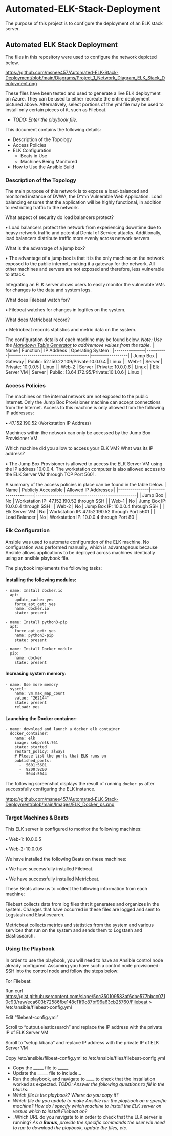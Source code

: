 # Automated-ELK-Stack-Deployment
The purpose of this project is to configure the deployment of an ELK stack server.
## Automated ELK Stack Deployment
The files in this repository were used to configure the network depicted below.

https://github.com/msnee457/Automated-ELK-Stack-Deployment/blob/main/Diagrams/Project_1_Network_Diagram_ELK_Stack_Deployment.png

These files have been tested and used to generate a live ELK deployment on Azure. They can be used to either recreate the entire deployment pictured above. Alternatively, select portions of the yml file may be used to install only certain pieces of it, such as Filebeat.

  - _TODO: Enter the playbook file._

This document contains the following details:
- Description of the Topology
- Access Policies
- ELK Configuration
  - Beats in Use
  - Machines Being Monitored
- How to Use the Ansible Build
### Description of the Topology
The main purpose of this network is to expose a load-balanced and monitored instance of DVWA, the D*mn Vulnerable Web Application.
Load balancing ensures that the application will be highly functional, in addition to restricting traffic to the network.

What aspect of security do load balancers protect? 

•	Load balancers protect the network from experiencing downtime due to heavy network traffic and potential Denial of Service attacks. Additionally, load balancers distribute traffic more evenly across network servers. 

What is the advantage of a jump box?

•	The advantage of a jump box is that it is the only machine on the network exposed to the public internet, making it a gateway for the network. All other machines and servers are not exposed and therefore, less vulnerable to attack. 

Integrating an ELK server allows users to easily monitor the vulnerable VMs for changes to the data and system logs.

What does Filebeat watch for?

•	Filebeat watches for changes in logfiles on the system. 

What does Metricbeat record?

•	Metricbeat records statistics and metric data on the system. 

The configuration details of each machine may be found below.
_Note: Use the [Markdown Table Generator](http://www.tablesgenerator.com/markdown_tables) to add/remove values from the table_.
| Name          | Function | IP Address                            | Operating System |
|---------------|----------|---------------------------------------|------------------|
| Jump Box      | Gateway  | Public: 52.150.22.109/Private:10.0.0.4 | Linux            |
| Web-1         | Server   | Private: 10.0.0.5                      | Linux            |
| Web-2         | Server   | Private: 10.0.0.6                      | Linux            |
| Elk Server VM | Server   | Public: 13.64.172.95/Private:10.1.0.6  | Linux            |

### Access Policies
The machines on the internal network are not exposed to the public Internet. 
Only the Jump Box Provisioner machine can accept connections from the Internet. Access to this machine is only allowed from the following IP addresses:

•	47.152.190.52 (Workstation IP Address)

Machines within the network can only be accessed by the Jump Box Provisioner VM.

Which machine did you allow to access your ELK VM? What was its IP address?

•	The Jump Box Provisioner is allowed to access the ELK Server VM using the IP address 10.0.0.4. The workstation computer is also allowed access to the ELK Server VM through TCP Port 5601. 

A summary of the access policies in place can be found in the table below.
| Name          | Publicly Accessible | Allowed IP Addresses                            |
|---------------|---------------------|-------------------------------------------------|
| Jump Box      | No                  | Workstation IP: 47.152.190.52 through SSH       |
| Web-1         | No                  | Jump Box IP: 10.0.0.4 through SSH               |
| Web-2         | No                  | Jump Box IP: 10.0.0.4 through SSH               |
| Elk Server VM | No                  | Workstation IP: 47.152.190.52 through Port 5601 |
| Load Balancer | No                  | Workstation IP: 10.0.0.4 through Port 80        |

### Elk Configuration
Ansible was used to automate configuration of the ELK machine. No configuration was performed manually, which is advantageous because Ansible allows applications to be deployed across machines identically using an ansible playbook file. 

The playbook implements the following tasks:

#### Installing the following modules:

    - name: Install docker.io
      apt:
        update_cache: yes
        force_apt_get: yes
        name: docker.io
        state: present

    - name: Install python3-pip
      apt:
        force_apt_get: yes
        name: python3-pip
        state: present

    - name: Install Docker module
      pip:
        name: docker
        state: present

#### Increasing system memory:

    - name: Use more memory
      sysctl:
        name: vm.max_map_count
        value: "262144"
        state: present
        reload: yes

#### Launching the Docker container:

    - name: download and launch a docker elk container
      docker_container:
        name: elk
        image: sebp/elk:761
        state: started
        restart_policy: always
        # Please list the ports that ELK runs on
        published_ports:
          -  5601:5601
          -  9200:9200
          -  5044:5044
          
The following screenshot displays the result of running `docker ps` after successfully configuring the ELK instance.

https://github.com/msnee457/Automated-ELK-Stack-Deployment/blob/main/Images/ELK_Docker_ps.png

### Target Machines & Beats
This ELK server is configured to monitor the following machines:

•	Web-1: 10.0.0.5

•	Web-2: 10.0.0.6

We have installed the following Beats on these machines:

•	We have successfully installed Filebeat.

•	We have successfully installed Metricbeat.

These Beats allow us to collect the following information from each machine:

Filebeat collects data from log files that it generates and organizes in the system. Changes that have occurred in these files are logged and sent to Logstash and Elasticsearch. 

Metricbeat collects metrics and statistics from the system and various services that run on the system and sends them to Logstash and Elasticsearch.

### Using the Playbook

In order to use the playbook, you will need to have an Ansible control node already configured. Assuming you have such a control node provisioned: 
SSH into the control node and follow the steps below:

For Filebeat:

Run curl https://gist.githubusercontent.com/slape/5cc350109583af6cbe577bbcc0710c93/raw/eca603b72586fbe148c11f9c87bf96a63cb25760/Filebeat > /etc/ansible/filebeat-config.yml

Edit “filebeat-config.yml”

Scroll to “output.elasticsearch” and replace the IP address with the private IP of ELK Server VM

Scroll to “setup.kibana” and replace IP address with the private IP of ELK Server VM

Copy /etc/ansible/filbeat-config.yml to /etc/ansible/files/filebeat-config.yml


- Copy the _____ file to _____.
- Update the _____ file to include...
- Run the playbook, and navigate to ____ to check that the installation worked as expected.
_TODO: Answer the following questions to fill in the blanks:_
- _Which file is the playbook? Where do you copy it?_
- _Which file do you update to make Ansible run the playbook on a specific machine? How do I specify which machine to install the ELK server on versus which to install Filebeat on?_
- _Which URL do you navigate to in order to check that the ELK server is running?
_As a **Bonus**, provide the specific commands the user will need to run to download the playbook, update the files, etc._
